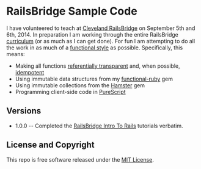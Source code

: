 # RailsBridge Sample Code

I have volunteered to teach at [Cleveland RailsBridge](http://clevelandrailsbridge.org/)
on September 5th and 6th, 2014. In preparation I am working through the entire RailsBridge
[curriculum](http://docs.railsbridge.org/docs/) (or as much as I can get done). For fun
I am attempting to do all the work in as much of a [functional style](http://en.wikipedia.org/wiki/Functional_programming)
as possible. Specifically, this means:

* Making all functions [referentially transparent](http://en.wikipedia.org/wiki/Referential_transparency_(computer_science))
  and, when possible, [idempotent](http://en.wikipedia.org/wiki/Idempotent)
* Using immutable data structures from my [functional-ruby](http://functional-ruby.com) gem
* Using immutable collections from the [Hamster](https://github.com/hamstergem/hamster) gem
* Programming client-side code in [PureScript](http://www.purescript.org/)

## Versions

* 1.0.0 -- Completed the [RailsBridge Intro To Rails](http://docs.railsbridge.org/intro-to-rails/) tutorials verbatim.

## License and Copyright

This repo is free software released under the [MIT License](http://www.opensource.org/licenses/MIT).
